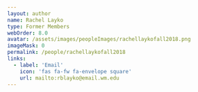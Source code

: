 ```yaml
---
layout: author
name: Rachel Layko
type: Former Members
webOrder: 8.0
avatar: /assets/images/peopleImages/rachellaykofall2018.png
imageMask: 0
permalink: /people/rachellaykofall2018
links:
  - label: 'Email'
    icon: 'fas fa-fw fa-envelope square'
    url: mailto:rblayko@email.wm.edu
---
```

